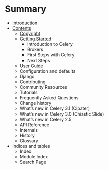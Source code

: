 # Summary

* [Introduction](README.md)
* [Contents](contents.md)
   * [Copyright](copyright.md)
   * [Getting Started](getting_started.md)
       * Introduction to Celery
       * Brokers
       * First Steps with Celery
       * Next Steps
   * User Guide
   * Configuration and defaults
   * Django
   * Contributing
   * Community Resources
   * Tutorials
   * Frequently Asked Questions
   * Change history
   * What’s new in Celery 3.1 (Cipater)
   * What’s new in Celery 3.0 (Chiastic Slide)
   * What’s new in Celery 2.5
   * API Reference
   * Internals
   * History
   * Glossary
* Indices and tables
   * Index
   * Module Index
   * Search Page

